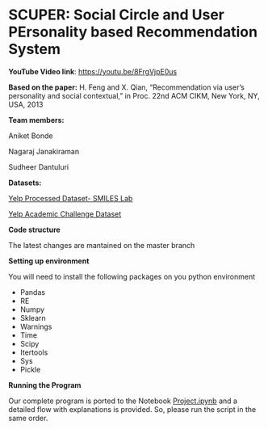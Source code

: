 # SCUPER: Social Circle and User PErsonality based Recommendation System


**YouTube Video link**: https://youtu.be/8FrgVjpE0us

**Based on the paper:** H. Feng and X. Qian, “Recommendation via user’s personality and social contextual,” in Proc. 22nd ACM CIKM, New York, NY, USA, 2013

**Team members:**

Aniket Bonde

Nagaraj Janakiraman

Sudheer Dantuluri


**Datasets:**

[Yelp Processed Dataset- SMILES Lab](http://smiles.xjtu.edu.cn/Download/Download_yelp.html)

[Yelp Academic Challenge Dataset](https://www.yelp.com/dataset_challenge)

**Code structure**

The latest changes are mantained on the master branch

**Setting up environment**

You will need to install the following packages on you python environment

* Pandas
* RE
* Numpy
* Sklearn
* Warnings
* Time
* Scipy
* Itertools
* Sys
* Pickle


**Running the Program**

Our complete program is ported to the Notebook [Project.ipynb]() and a detailed flow with explanations is provided. So, please run the script in the same order.
